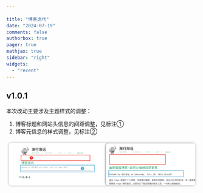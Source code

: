 ```yaml
---

title: "博客迭代"
date: "2024-07-19"
comments: false
authorbox: true
pager: true
mathjax: true
sidebar: "right"
widgets:
  - "recent"
---
```


## v1.0.1
本次改动主要涉及主题样式的调整：
1. 博客标题和网站头信息的间距调整，见标注①
2. 博客元信息的样式调整，见标注②

![v101改变](change.png)